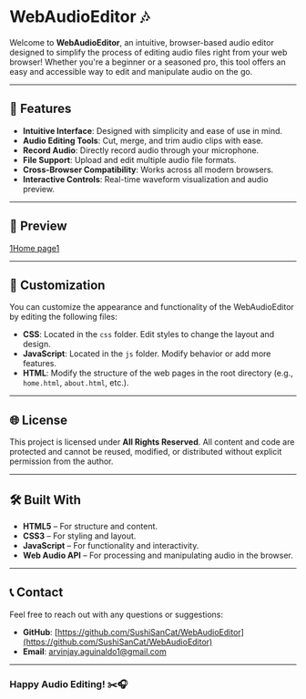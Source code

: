 # WebAudioEditor 🎶

Welcome to **WebAudioEditor**, an intuitive, browser-based audio editor designed to simplify the process of editing audio files right from your web browser! Whether you're a beginner or a seasoned pro, this tool offers an easy and accessible way to edit and manipulate audio on the go.

---

## 🚀 Features

- **Intuitive Interface**: Designed with simplicity and ease of use in mind.
- **Audio Editing Tools**: Cut, merge, and trim audio clips with ease.
- **Record Audio**: Directly record audio through your microphone.
- **File Support**: Upload and edit multiple audio file formats.
- **Cross-Browser Compatibility**: Works across all modern browsers.
- **Interactive Controls**: Real-time waveform visualization and audio preview.
  
---

## 📸 Preview

[1Home page1](https://github.com/user-attachments/assets/dcdbbe24-04ce-4b34-a1f3-c5bb52ce0f20)


---

## 🎨 Customization

You can customize the appearance and functionality of the WebAudioEditor by editing the following files:

- **CSS**: Located in the `css` folder. Edit styles to change the layout and design.
- **JavaScript**: Located in the `js` folder. Modify behavior or add more features.
- **HTML**: Modify the structure of the web pages in the root directory (e.g., `home.html`, `about.html`, etc.).

---

## 🌐 License

This project is licensed under **All Rights Reserved**. All content and code are protected and cannot be reused, modified, or distributed without explicit permission from the author.

---

## 🛠️ Built With

- **HTML5** – For structure and content.
- **CSS3** – For styling and layout.
- **JavaScript** – For functionality and interactivity.
- **Web Audio API** – For processing and manipulating audio in the browser.

---

## 📞 Contact

Feel free to reach out with any questions or suggestions:

- **GitHub**: [https://github.com/SushiSanCat/WebAudioEditor](https://github.com/SushiSanCat/WebAudioEditor)
- **Email**: arvinjay.aguinaldo1@gmail.com

---

### Happy Audio Editing! ✂️🎧
